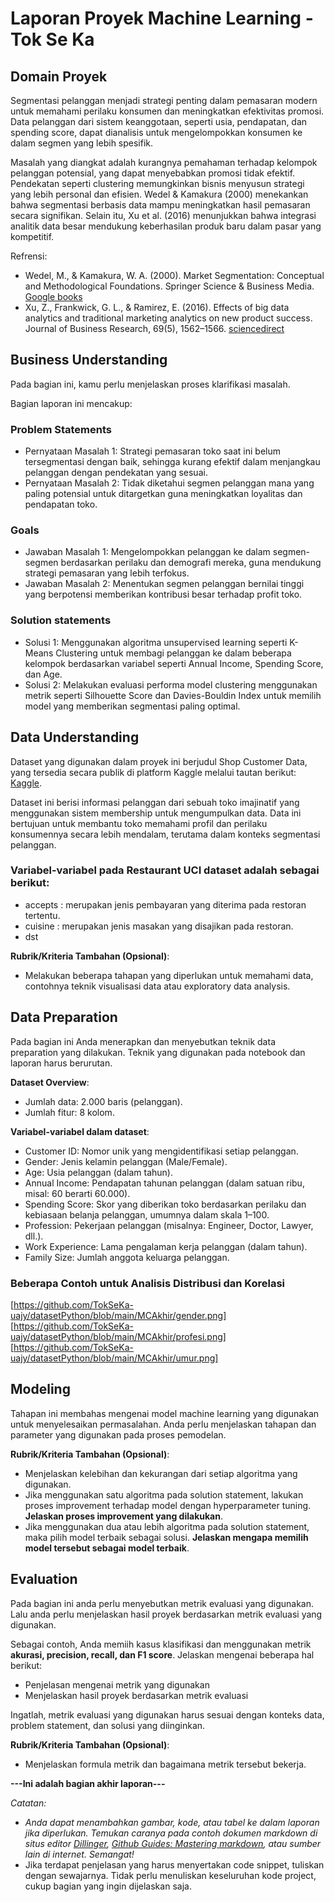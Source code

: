 # Laporan Proyek Machine Learning - Tok Se Ka

## Domain Proyek

Segmentasi pelanggan menjadi strategi penting dalam pemasaran modern untuk memahami perilaku konsumen dan meningkatkan efektivitas promosi. Data pelanggan dari sistem keanggotaan, seperti usia, pendapatan, dan spending score, dapat dianalisis untuk mengelompokkan konsumen ke dalam segmen yang lebih spesifik.

Masalah yang diangkat adalah kurangnya pemahaman terhadap kelompok pelanggan potensial, yang dapat menyebabkan promosi tidak efektif. Pendekatan seperti clustering memungkinkan bisnis menyusun strategi yang lebih personal dan efisien. Wedel & Kamakura (2000) menekankan bahwa segmentasi berbasis data mampu meningkatkan hasil pemasaran secara signifikan. Selain itu, Xu et al. (2016) menunjukkan bahwa integrasi analitik data besar mendukung keberhasilan produk baru dalam pasar yang kompetitif.

Refrensi:
- Wedel, M., & Kamakura, W. A. (2000). Market Segmentation: Conceptual and Methodological Foundations. Springer Science & Business Media. [Google books](https://books.google.co.id/books?hl=en&lr=&id=R4fq4IOm82YC&oi=fnd&pg=PA1&dq=Wedel,+M.,+%26+Kamakura,+W.+A.+(2000).+Market+Segmentation:+Conceptual+and+Methodological+Foundations.+Springer+Science+%26+Business+Media.&ots=ed9eicISxO&sig=NGlUlSbKLdLammswstTRSZXYGIY&redir_esc=y#v=onepage&q=Wedel%2C%20M.%2C%20%26%20Kamakura%2C%20W.%20A.%20(2000).%20Market%20Segmentation%3A%20Conceptual%20and%20Methodological%20Foundations.%20Springer%20Science%20%26%20Business%20Media.&f=false)
- Xu, Z., Frankwick, G. L., & Ramirez, E. (2016). Effects of big data analytics and traditional marketing analytics on new product success. Journal of Business Research, 69(5), 1562–1566. [sciencedirect](https://www.sciencedirect.com/science/article/abs/pii/S0148296315004403?via%3Dihub)

## Business Understanding

Pada bagian ini, kamu perlu menjelaskan proses klarifikasi masalah.

Bagian laporan ini mencakup:

### Problem Statements
- Pernyataan Masalah 1: Strategi pemasaran toko saat ini belum tersegmentasi dengan baik, sehingga kurang efektif dalam menjangkau pelanggan dengan pendekatan yang sesuai.
- Pernyataan Masalah 2: Tidak diketahui segmen pelanggan mana yang paling potensial untuk ditargetkan guna meningkatkan loyalitas dan pendapatan toko.

### Goals
- Jawaban Masalah 1: Mengelompokkan pelanggan ke dalam segmen-segmen berdasarkan perilaku dan demografi mereka, guna mendukung strategi pemasaran yang lebih terfokus.
- Jawaban Masalah 2: Menentukan segmen pelanggan bernilai tinggi yang berpotensi memberikan kontribusi besar terhadap profit toko.

### Solution statements
- Solusi 1: Menggunakan algoritma unsupervised learning seperti K-Means Clustering untuk membagi pelanggan ke dalam beberapa kelompok berdasarkan variabel seperti Annual Income, Spending Score, dan Age.
- Solusi 2: Melakukan evaluasi performa model clustering menggunakan metrik seperti Silhouette Score dan Davies-Bouldin Index untuk memilih model yang memberikan segmentasi paling optimal.

## Data Understanding
Dataset yang digunakan dalam proyek ini berjudul Shop Customer Data, yang tersedia secara publik di platform Kaggle melalui tautan berikut: [Kaggle](https://www.kaggle.com/datasets/datascientistanna/customers-dataset).

Dataset ini berisi informasi pelanggan dari sebuah toko imajinatif yang menggunakan sistem membership untuk mengumpulkan data. Data ini bertujuan untuk membantu toko memahami profil dan perilaku konsumennya secara lebih mendalam, terutama dalam konteks segmentasi pelanggan.

### Variabel-variabel pada Restaurant UCI dataset adalah sebagai berikut:
- accepts : merupakan jenis pembayaran yang diterima pada restoran tertentu.
- cuisine : merupakan jenis masakan yang disajikan pada restoran.
- dst

**Rubrik/Kriteria Tambahan (Opsional)**:
- Melakukan beberapa tahapan yang diperlukan untuk memahami data, contohnya teknik visualisasi data atau exploratory data analysis.

## Data Preparation
Pada bagian ini Anda menerapkan dan menyebutkan teknik data preparation yang dilakukan. Teknik yang digunakan pada notebook dan laporan harus berurutan.

**Dataset Overview**: 
- Jumlah data: 2.000 baris (pelanggan).
- Jumlah fitur: 8 kolom.

**Variabel-variabel dalam dataset**: 
- Customer ID: Nomor unik yang mengidentifikasi setiap pelanggan.
- Gender: Jenis kelamin pelanggan (Male/Female).
- Age: Usia pelanggan (dalam tahun).
- Annual Income: Pendapatan tahunan pelanggan (dalam satuan ribu, misal: 60 berarti 60.000).
- Spending Score: Skor yang diberikan toko berdasarkan perilaku dan kebiasaan belanja pelanggan, umumnya dalam skala 1–100.
- Profession: Pekerjaan pelanggan (misalnya: Engineer, Doctor, Lawyer, dll.).
- Work Experience: Lama pengalaman kerja pelanggan (dalam tahun).
- Family Size: Jumlah anggota keluarga pelanggan.

### Beberapa Contoh untuk Analisis Distribusi dan Korelasi
[https://github.com/TokSeKa-uajy/datasetPython/blob/main/MCAkhir/gender.png]
[https://github.com/TokSeKa-uajy/datasetPython/blob/main/MCAkhir/profesi.png]
[https://github.com/TokSeKa-uajy/datasetPython/blob/main/MCAkhir/umur.png]

## Modeling
Tahapan ini membahas mengenai model machine learning yang digunakan untuk menyelesaikan permasalahan. Anda perlu menjelaskan tahapan dan parameter yang digunakan pada proses pemodelan.

**Rubrik/Kriteria Tambahan (Opsional)**: 
- Menjelaskan kelebihan dan kekurangan dari setiap algoritma yang digunakan.
- Jika menggunakan satu algoritma pada solution statement, lakukan proses improvement terhadap model dengan hyperparameter tuning. **Jelaskan proses improvement yang dilakukan**.
- Jika menggunakan dua atau lebih algoritma pada solution statement, maka pilih model terbaik sebagai solusi. **Jelaskan mengapa memilih model tersebut sebagai model terbaik**.

## Evaluation
Pada bagian ini anda perlu menyebutkan metrik evaluasi yang digunakan. Lalu anda perlu menjelaskan hasil proyek berdasarkan metrik evaluasi yang digunakan.

Sebagai contoh, Anda memiih kasus klasifikasi dan menggunakan metrik **akurasi, precision, recall, dan F1 score**. Jelaskan mengenai beberapa hal berikut:
- Penjelasan mengenai metrik yang digunakan
- Menjelaskan hasil proyek berdasarkan metrik evaluasi

Ingatlah, metrik evaluasi yang digunakan harus sesuai dengan konteks data, problem statement, dan solusi yang diinginkan.

**Rubrik/Kriteria Tambahan (Opsional)**: 
- Menjelaskan formula metrik dan bagaimana metrik tersebut bekerja.

**---Ini adalah bagian akhir laporan---**

_Catatan:_
- _Anda dapat menambahkan gambar, kode, atau tabel ke dalam laporan jika diperlukan. Temukan caranya pada contoh dokumen markdown di situs editor [Dillinger](https://dillinger.io/), [Github Guides: Mastering markdown](https://guides.github.com/features/mastering-markdown/), atau sumber lain di internet. Semangat!_
- Jika terdapat penjelasan yang harus menyertakan code snippet, tuliskan dengan sewajarnya. Tidak perlu menuliskan keseluruhan kode project, cukup bagian yang ingin dijelaskan saja.

